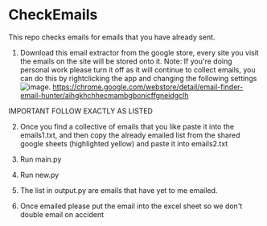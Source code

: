 # CheckEmails
This repo checks emails for emails that you have already sent.


1. Download this email extractor from the google store, every site you visit the emails on the site will be stored onto it. Note: If you're doing personal work please turn it off as it will continue to collect emails, you can do this by rightclicking the app and changing the following settings ![image](https://github.com/NovaSoftStudios/CheckEmails/assets/97967950/8173dd7d-a088-41e8-8e94-188ffcfba98e). https://chrome.google.com/webstore/detail/email-finder-email-hunter/aihgkhchhecmambgbonicffgneidgclh

IMPORTANT FOLLOW EXACTLY AS LISTED

2. Once you find a collective of emails that you like paste it into the emails1.txt, and then copy the already emailed list from the shared google sheets (highlighted yellow) and paste it into emails2.txt
   
3. Run main.py
   
4. Run new.py
   
5. The list in output.py are emails that have yet to me emailed.

6. Once emailed please put the email into the excel sheet so we don't double email on accident 
